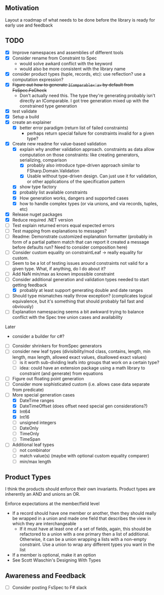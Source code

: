 ﻿
## Motivation

Layout a roadmap of what needs to be done before the library is ready for early use and feedback

## TODO
- [x] Improve namespaces and assemblies of different tools
- [x] Consider rename from Constraint to Spec
  - would solve awkard conflict with the keyword
  - would also be more consistent with the library name
- [x] consider product types (tuple, records, etc): use reflection? use a computation expression? 
- [x] ~~Figure out how to generate `IComparable<'a>` by default from FsSpec.FsCheck~~
  - Don't actually need this. The type they're generating probably isn't directly an IComparable. I got tree generation mixed up with the constrained type generation
- [x] test validate
- [x] Setup a build
- [x] create an explainer
  - [x] better error paradigm (return list of failed constraints)
      - perhaps return special failure for constraints invalid for a given type?
- [x] Create new readme for value-based validation
  - [x] explain why another validation approach. constraints as data allow computation on those constraints: like creating generators, serializing, comparison
    - [x] probably also introduce type-driven approach similar to FSharp.Domain.Validation
    - [x] Usable without type-driven design. Can just use it for validation, or other applications of the specification pattern
  - [x] show type factory
  - [x] probably list available constraints
  - [x] How generation works, dangers and supported cases
  - [x] how to handle complex types (or via unions, and via records, tuples, etc)
- [x] Release nuget packages
- [x] Reduce required .NET version
- [ ] Test explain returned errors equal expected errors
- [ ] Test mapping from explanations to messages?
- [ ] Readme: Demonstrate customized explanation formatter (probably in form of a partial pattern match that can report it created a message before defaults run? Need to consider composition here)
- [ ] Consider custom equality on constraintLeaf -> really equality for custom. 
- [ ] Seem to be a lot of testing issues around constraints not valid for a given type. What, if anything, do I do about it?
- [ ] Add NaN min/max as known impossible constraint
- [ ] Consider additional generation and validation types needed to start getting feedback
  - [x] probably at least support generating double and date ranges
- [ ] Should type mismatches really throw exception? (complicates logical equivalence, but it's something that should probably fail fast and obviously)
- [ ] Explanation namespacing seems a bit awkward trying to balance conflict with the Spec tree union cases and availability

Later
- consider a builder for c#?
- [ ] Consider shrinkers for fromSpec generators
- [ ] consider new leaf types (divisibility/mod class, contains, length, min length, max length, allowed exact values, disallowed exact values)
  - [ ] is it worth sub-dividing leafs into groups that work on a certain type?
  - [ ] idea: could have an extension package using a math library to constraint (and generate) from equations
- [ ] Figure out floating point generation 
- [ ] Consider more sophisticated custom (i.e. allows case data separate from predicate)
- [ ] More special generation cases
  - [x] DateTime ranges
  - [x] DateTimeOffset (does offset need special gen considerations?)
  - [x] Int64
  - [x] Int16
  - [ ] unsigned integers
  - [ ] DateOnly
  - [ ] TimeOnly
  - [ ] TimeSpan
- [ ] Additional leaf types
  - [ ] not combinator
  - [ ] match value(s) (maybe with optional custom equality comparer)
  - [ ] min/max length
  
## Product Types
I think the products should enforce their own invariants. Product types are inherently an AND and unions an OR. 

Enforce expectations at the member/field level
- If a record should have one member or another, then they should really be wrapped in a union and made one field that describes the view in which they are interchangeable
  - If it must have at least one of a set of fields, again, this should be refactored to a union with a one primary then a list of additional. Otherwise, it can be a union wrapping a lists with a non-empty constraint. Use a union to wrap any different types you want in the list
- If a member is optional, make it an option
- See Scott Wlaschin's Designing With Types

## Awareness and Feedback
- [ ] Consider posting FsSpec to F# slack
